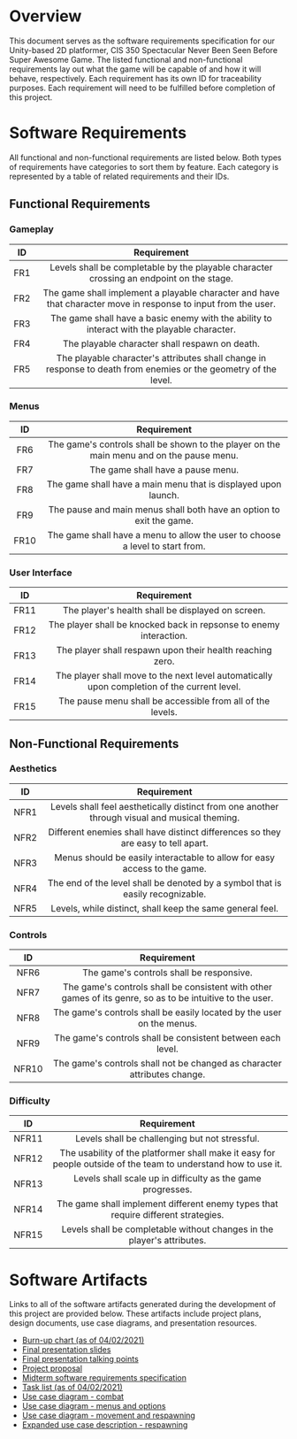 # Overview

This document serves as the software requirements specification for our Unity-based 2D platformer, CIS 350 Spectacular Never Been Seen Before Super Awesome Game. The listed functional and non-functional requirements lay out what the game will be capable of and how it will behave, respectively. Each requirement has its own ID for traceability purposes. Each requirement will need to be fulfilled before completion of this project.

# Software Requirements

All functional and non-functional requirements are listed below. Both types of requirements have categories to sort them by feature. Each category is represented by a table of related requirements and their IDs.

## Functional Requirements

### Gameplay

| ID | Requirement |
| :-------------: | :----------: |
| FR1 | Levels shall be completable by the playable character crossing an endpoint on the stage. |
| FR2 | The game shall implement a playable character and have that character move in response to input from the user. |
| FR3 | The game shall have a basic enemy with the ability to interact with the playable character. |
| FR4 | The playable character shall respawn on death. |
| FR5 | The playable character's attributes shall change in response to death from enemies or the geometry of the level. |

### Menus

| ID | Requirement |
| :-------------: | :----------: |
| FR6 | The game's controls shall be shown to the player on the main menu and on the pause menu. |
| FR7 | The game shall have a pause menu. |
| FR8 | The game shall have a main menu that is displayed upon launch. |
| FR9 | The pause and main menus shall both have an option to exit the game. |
| FR10 | The game shall have a menu to allow the user to choose a level to start from.  |

### User Interface

| ID | Requirement |
| :-------------: | :----------: |
| FR11 | The player's health shall be displayed on screen. |
| FR12 | The player shall be knocked back in repsonse to enemy interaction. |
| FR13 | The player shall respawn upon their health reaching zero. |
| FR14 | The player shall move to the next level automatically upon completion of the current level. |
| FR15 | The pause menu shall be accessible from all of the levels. |

## Non-Functional Requirements

### Aesthetics

| ID | Requirement |
| :-------------: | :----------: |
| NFR1 | Levels shall feel aesthetically distinct from one another through visual and musical theming. |
| NFR2 | Different enemies shall have distinct differences so they are easy to tell apart. |
| NFR3 | Menus should be easily interactable to allow for easy access to the game. |
| NFR4 | The end of the level shall be denoted by a symbol that is easily recognizable. |
| NFR5 | Levels, while distinct, shall keep the same general feel. |

### Controls

| ID | Requirement |
| :-------------: | :----------: |
| NFR6 | The game's controls shall be responsive. |
| NFR7 | The game's controls shall be consistent with other games of its genre, so as to be intuitive to the user. |
| NFR8 | The game's controls shall be easily located by the user on the menus. |
| NFR9 | The game's controls shall be consistent between each level. |
| NFR10 | The game's controls shall not be changed as character attributes change. |

### Difficulty

| ID | Requirement |
| :-------------: | :----------: |
| NFR11 | Levels shall be challenging but not stressful. |
| NFR12 | The usability of the platformer shall make it easy for people outside of the team to understand how to use it. |
| NFR13 | Levels shall scale up in difficulty as the game progresses. |
| NFR14 | The game shall implement different enemy types that require different strategies. |
| NFR15 | Levels shall be completable without changes in the player's attributes. |

# Software Artifacts

Links to all of the software artifacts generated during the development of this project are provided below. These artifacts include project plans, design documents, use case diagrams, and presentation resources.

- [Burn-up chart (as of 04/02/2021)](burn-up_chart.pdf)
- [Final presentation slides](final_presentation.pdf)
- [Final presentation talking points](final_presentation_talking_points.md)
- [Project proposal](proposal.md)
- [Midterm software requirements specification](software_requirements_specification.md)
- [Task list (as of 04/02/2021)](task_list.md)
- [Use case diagram - combat](/artifacts/use_case_diagrams/combat.pdf)
- [Use case diagram - menus and options](/artifacts/use_case_diagrams/menus_and_options.pdf)
- [Use case diagram - movement and respawning](/artifacts/use_case_diagrams/movement_and_respawning.pdf)
- [Expanded use case description - respawning](/artifacts/use_case_diagrams/respawn_use_case_description.md)
